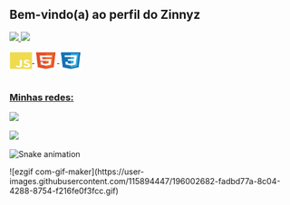 ## Bem-vindo(a) ao perfil do Zinnyz

 <div>
   <a href="https://github.com/Zinnyz">
   <img height="180em" src="https://github-readme-stats.vercel.app/api?username=Zinnyz&show_icons=true&theme=synthwave&include_all_commits=true&count_private=true"/>
   <img height="180em" src="https://github-readme-stats.vercel.app/api/top-langs/?username=Zinnyz&layout=compact&langs_count=6&theme=tokyonight"/>

</div>
<div style="display: inline_block"><br>
  <img align="center" alt="Js" height="30" width="40" src="https://raw.githubusercontent.com/devicons/devicon/master/icons/javascript/javascript-plain.svg">
  <img align="center" alt="HTML" height="30" width="40" src="https://raw.githubusercontent.com/devicons/devicon/master/icons/html5/html5-original.svg">
  <img align="center" alt="CSS" height="30" width="40" src="https://raw.githubusercontent.com/devicons/devicon/master/icons/css3/css3-original.svg">
</div>
 
 <br>
 
  ### Minhas redes:
 
<div> 
  <a https://www.youtube.com/channel/UCmzZP7LHrwHHPBnvSrWDI_Q/about" target="_blank"><img src="https://img.shields.io/badge/YouTube-FF0000?style=for-the-badge&logo=youtube&logoColor=white" target="_blank"></a>

 <a href="" target="_blank"><img src="https://img.shields.io/badge/-LinkedIn-%230077B5?style=for-the-badge&logo=linkedin&logoColor=white" target="_blank"></a> 
 
  ![Snake animation](https://github.com/Zinnyz/Zinnyz/blob/output/github-contribution-grid-snake.svg)

</div>
![ezgif com-gif-maker](https://user-images.githubusercontent.com/115894447/196002682-fadbd77a-8c04-4288-8754-f216fe0f3fcc.gif)

